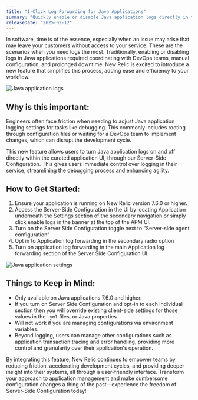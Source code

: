 ```yaml
---
title: "1-Click Log Forwarding for Java Applications"
summary: "Quickly enable or disable Java application logs directly in the UI"
releaseDate: "2025-02-12"
---
```


In software, time is of the essence, especially when an issue may arise that may leave your customers without access to your service. These are the scenarios when you need logs the most. Traditionally, enabling or disabling logs in Java applications required coordinating with DevOps teams, manual configuration, and prolonged downtime. New Relic is excited to introduce a new feature that simplifies this process, adding ease and efficiency to your workflow.

![Java application logs](/images/one-click-java-app-logs.webp "Java application logs table")

## Why is this important:

Engineers often face friction when needing to adjust Java application logging settings for tasks like debugging. This commonly includes rooting through configuration files or waiting for a DevOps team to implement changes, which can disrupt the development cycle.

This new feature allows users to turn Java application logs on and off directly within the curated application UI, through our Server-Side Configuration. This gives users immediate control over logging in their service, streamlining the debugging process and enhancing agility.

## How to Get Started:

1. Ensure your application is running on New Relic version 7.6.0 or higher.
1. Access the Server-Side Configuration in the UI by locating Application underneath the Settings section of the secondary navigation or simply click enable logs in the banner at the top of the APM UI. 
1. Turn on the Server Side Configuration toggle next to “Server-side agent configuration”
1. Opt in to Application log forwarding in the secondary radio option
1. Turn on application log forwarding in the main Application log forwarding section of the Server Side Configuration UI.

![Java application settings](/images/one-click-java-app-settings.webp "Java application settings with arrows highlighting where to toggle on the server-side agent configuration and application log forwarding")

## Things to Keep in Mind:

- Only available on Java applications 7.6.0 and higher.
- If you turn on Server Side Configuration and opt-in to each individual section then you will override existing client-side settings for those values in the `.yml` files, or Java properties.
- Will not work if you are managing configurations via environment variables. 
- Beyond logging, users can manage other configurations such as application transaction tracing and error handling, providing more control and granularity over their application's operation.

By integrating this feature, New Relic continues to empower teams by reducing friction, accelerating development cycles, and providing deeper insight into their systems, all through a user-friendly interface. Transform your approach to application management and make cumbersome configuration changes a thing of the past—experience the freedom of Server-Side Configuration today!
